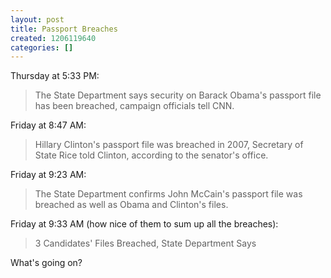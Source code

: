 ```yaml
---
layout: post
title: Passport Breaches
created: 1206119640
categories: []
---
```

Thursday at 5:33 PM:
<blockquote>The State Department says security on Barack Obama's passport file has been breached, campaign officials tell CNN.</blockquote>
Friday at 8:47 AM:
<blockquote>Hillary Clinton's passport file was breached in 2007, Secretary of State Rice told Clinton, according to the senator's office.</blockquote>
Friday at 9:23 AM:
<blockquote>The State Department confirms John McCain's passport file was breached as well as Obama and Clinton's files.</blockquote>
Friday at 9:33 AM (how nice of them to sum up all the breaches):
<blockquote>3 Candidates' Files Breached, State Department Says</blockquote>
What's going on?
